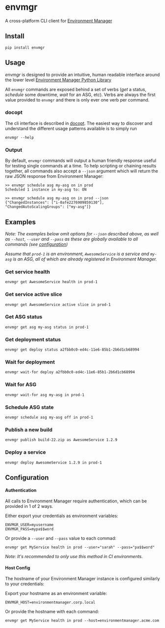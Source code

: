 # envmgr

A cross-platform CLI client for [Environment Manager](https://github.com/trainline/environment-manager)

## Install
```
pip install envmgr
```

## Usage

_envmgr_ is designed to provide an intuitive, human readable interface around the lower level [Environment Manager Python Library](https://github.com/trainline/python-environment_manager/)

All `envmgr` commands are exposed behind a set of verbs (_get_ a status, _schedule_ some downtime, _wait_ for an ASG, etc). Verbs are always the first value provided to `envmgr` and there is only ever one verb per command.

### docopt  

The cli interface is described in [docopt](http://docopt.org/]). The easiest way to discover and understand the different usage patterns available is to simply run 

```
envmgr --help
```

### Output  

By default, `envmgr` commands will output a human friendly response useful for testing single commands at a time. To help scripting or chaining results together, all commands also accept a `--json` argument which will return the raw JSON response from Environment Manager:

```
>> envmgr schedule asg my-asg on in prod
Scheduled 1 instance in my-asg to: ON

>> envmgr schedule asg my-asg on in prod --json
{"ChangedInstances": ["i-0afe2276909859130"], "ChangedAutoScalingGroups": ["my-asg"]}
```


## Examples

_Note: The examples below omit options for `--json` described above, as well as `--host`, `--user` and `--pass` as these are globally available to all commands (see [configuration](#configuration))_

_Assume that `prod-1` is an environment, `AwesomeService` is a service and `my-asg` is an ASG, all of which are already registered in Environment Manager._


### Get service health

```
envmgr get AwesomeService health in prod-1
```

### Get service active slice

```
envmgr get AwesomeService active slice in prod-1
```

### Get ASG status

```
envmgr get asg my-asg status in prod-1
```

### Get deployment status

```
envmgr get deploy status a2fbb0c0-ed4c-11e6-85b1-2b6d1cb68994
```

### Wait for deployment

```
envmgr wait-for deploy a2fbb0c0-ed4c-11e6-85b1-2b6d1cb68994
```

### Wait for ASG

```
envmgr wait-for asg my-asg in prod-1
```

### Schedule ASG state

```
envmgr schedule asg my-asg off in prod-1
```

### Publish a new build

```
envmgr publish build-22.zip as AwesomeService 1.2.9 
```

### Deploy a service

```
envmgr deploy AwesomeService 1.2.9 in prod-1
```


## Configuration


#### Authentication  

All calls to Environment Manager require authentication, which can be provided in 1 of 2 ways.

Either export your credentials as environment variables:

```
ENVMGR_USER=myusername
ENVMGR_PASS=mypa$$word
```
Or provide a `--user` and `--pass` value to each commad:

```
envmgr get MyService health in prod --user="sarah" --pass="pa$$word"
```

_Note: It's recommended to only use this method in CI environments._


#### Host Config

The hostname of your Environment Manager instance is configured similarly to your credentials:

Export your hostname as an environment variable:

```
ENVMGR_HOST=environmentmanager.corp.local
```

Or provide the hostname with each command:

```
envmgr get MyService health in prod --host=environmentmanager.acme.com
```


